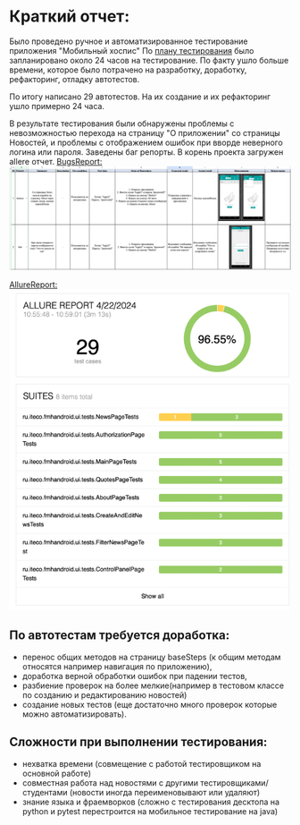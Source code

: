 # Краткий отчет:

Было проведено ручное и автоматизированное тестирование приложения "Мобильный хоспис"
По [плану тестирования](Plan.md) было запланировано около 24 часов на тестирование. 
По факту ушло больше времени, которое было потрачено на разработку, доработку, рефакторинг, отладку автотестов.

По итогу написано 29 автотестов. На их создание и их рефакторинг ушло примерно 24 часа.

В результате тестирования были обнаружены проблемы с невозможностью перехода на страницу "О приложении" со страницы Новостей, 
и проблемы с отображением ошибок при вворде неверного логина или пароля. Заведены баг репорты. В корень проекта загружен allere отчет.
[BugsReport:](BugReports.xlsx)
![img_1.png](img_1.png)

[AllureReport:](allure-results.zip)
![img_2.png](img_2.png)

## По автотестам требуется доработка:
- перенос общих методов на страницу baseSteps (к общим методам относятся например навигация по приложению),
- доработка верной обработки ошибок при падении тестов,
- разбиение проверок на более мелкие(например в тестовом классе по созданию и редактированию новостей)
- создание новых тестов (еще достаточно много проверок которые можно автоматизировать).

## Сложности при выполнении тестирования:
- нехватка времени (совмещение с работой тестировщиком на основной работе)
- совместная работа над новостями с другими тестировщиками/студентами (новости иногда переименовывают или удаляют)
- знание языка и фраемворков (сложно с тестирования десктопа на python и pytest перестроится на мобильное тестирование на java)